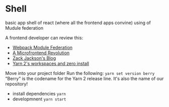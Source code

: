 # Shell

basic app shell of react (where all the frontend apps convine) using of Mudule federation

A frontend developer can review this:

- [Webpack Module Federation](https://webpack.js.org/concepts/module-federation/)
- [A Microfrontend Revolution](https://dev.to/marais/webpack-5-and-module-federation-4j1i)
- [Zack Jackson's Blog](https://medium.com/swlh/webpack-5-module-federation-a-game-changer-to-javascript-architecture-bcdd30e02669)
- [Yarn 2's workspaces and zero install](https://yarnpkg.com/getting-started/install)

Move into your project folder
Run the following: `yarn set version berry`
"Berry" is the codename for the Yarn 2 release line. It's also the name of our repository!

- install dependencies
`yarn`
- developmnent
`yarn start`